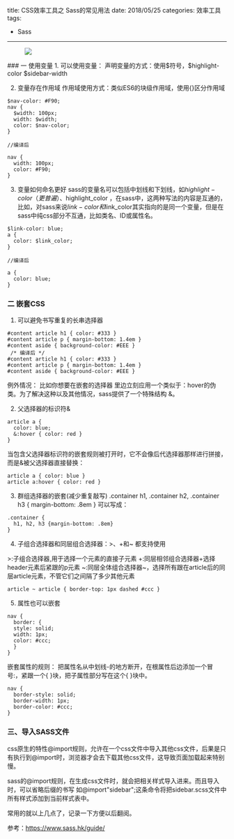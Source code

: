 title: CSS效率工具之 Sass的常见用法
date: 2018/05/25
categories: 效率工具
tags:
  - Sass
---
<figure>
<img src="https://raw.githubusercontent.com/shengyur/shengyur.github.io/master/img/sass.jpg">
</figure>
### 一 使用变量
1. 可以使用变量：
声明变量的方式：使用$符号，$highlight-color  $sidebar-width

2. 变量存在作用域
作用域使用方式：类似ES6的块级作用域，使用{}区分作用域
  <!--more-->

```
$nav-color: #F90;
nav {
  $width: 100px;
  width: $width;
  color: $nav-color;
}

//编译后

nav {
  width: 100px;
  color: #F90;
}
```

3. 变量如何命名更好
sass的变量名可以包括中划线和下划线，如$highlight-color（更普遍）、$highlight_color ，在sass中，这两种写法的内容是互通的，比如，对sass来说$link-color和$link_color其实指向的是同一个变量，但是在sass中纯css部分不互通，比如类名、ID或属性名。

```
$link-color: blue;
a {
  color: $link_color;
}

//编译后

a {
  color: blue;
}
```

### 二 嵌套CSS
1. 可以避免书写重复的长串选择器

```
#content article h1 { color: #333 }
#content article p { margin-bottom: 1.4em }
#content aside { background-color: #EEE }
 /* 编译后 */
#content article h1 { color: #333 }
#content article p { margin-bottom: 1.4em }
#content aside { background-color: #EEE }
```

例外情况：
比如你想要在嵌套的选择器 里边立刻应用一个类似于：hover的伪类。为了解决这种以及其他情况，sass提供了一个特殊结构 &。

2. 父选择器的标识符&

```
article a {
  color: blue;
  &:hover { color: red }
}
```

当包含父选择器标识符的嵌套规则被打开时，它不会像后代选择器那样进行拼接，而是&被父选择器直接替换：

```
article a { color: blue }
article a:hover { color: red }
```

3.  群组选择器的嵌套(减少重复敲写)
.container h1, .container h2, .container h3 { margin-bottom: .8em }
可以写成：

```
.container {
  h1, h2, h3 {margin-bottom: .8em}
}
```

4. 子组合选择器和同层组合选择器：>、+和~ 都支持使用

&gt;:子组合选择器,用于选择一个元素的直接子元素
+:同层相邻组合选择器+选择header元素后紧跟的p元素
~:同层全体组合选择器~，选择所有跟在article后的同层article元素，不管它们之间隔了多少其他元素

```
article ~ article { border-top: 1px dashed #ccc }
```

5. 属性也可以嵌套

```
nav {
  border: {
  style: solid;
  width: 1px;
  color: #ccc;
  }
}
```

嵌套属性的规则：
把属性名从中划线-的地方断开，在根属性后边添加一个冒号:，紧跟一个{ }块，把子属性部分写在这个{ }块中。

```
nav {
  border-style: solid;
  border-width: 1px;
  border-color: #ccc;
}
```

### 三、导入SASS文件
css原生的特性@import规则，允许在一个css文件中导入其他css文件，后果是只有执行到@import时，浏览器才会去下载其他css文件，这导致页面加载起来特别慢。

sass的@import规则，在生成css文件时，就会把相关样式导入进来。而且导入时，可以省略后缀的书写
如@import"sidebar";这条命令将把sidebar.scss文件中所有样式添加到当前样式表中。

常用的就以上几点了，记录一下方便以后翻阅。

参考：https://www.sass.hk/guide/
